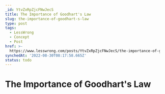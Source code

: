 ```yaml
---
_id: YtvZxRpZjcFNwJecS
title: The Importance of Goodhart's Law
slug: the-importance-of-goodhart-s-law
type: post
tags:
  - LessWrong
  - Concept
  - Post
href: >-
  https://www.lesswrong.com/posts/YtvZxRpZjcFNwJecS/the-importance-of-goodhart-s-law
synchedAt: '2022-08-30T08:17:58.665Z'
status: todo
---
```


# The Importance of Goodhart's Law
